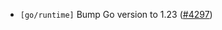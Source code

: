 - `[go/runtime]` Bump Go version to 1.23
  ([\#4297](https://github.com/cometbft/cometbft/pull/4297))
